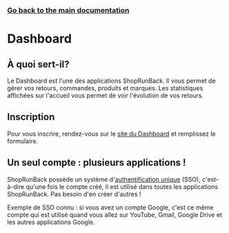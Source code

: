 ### [Go back to the main documentation](./)

# Dashboard

## À quoi sert-il?

Le Dashboard est l'une des applications ShopRunBack. Il vous permet de gérer vos retours, commandes, produits et marques. Les statistiques affichées sur l'accueil vous permet de voir l'évolution de vos retours.

## Inscription

Pour vous inscrire, rendez-vous sur le [site du Dashboard](https://dashboard.shoprunback.com/fr) et remplissez le formulaire.

## Un seul compte : plusieurs applications !

ShopRunBack possède un système d'[authentification unique](https://fr.wikipedia.org/wiki/Authentification_unique) (SSO), c'est-à-dire qu'une fois le compte créé, il est utilisé dans toutes les applications ShopRunBack. Pas besoin d'en créer d'autres !

Exemple de SSO connu : si vous avez un compte Google, c'est ce même compte qui est utilisé quand vous allez sur YouTube, Gmail, Google Drive et les autres applications Google.
